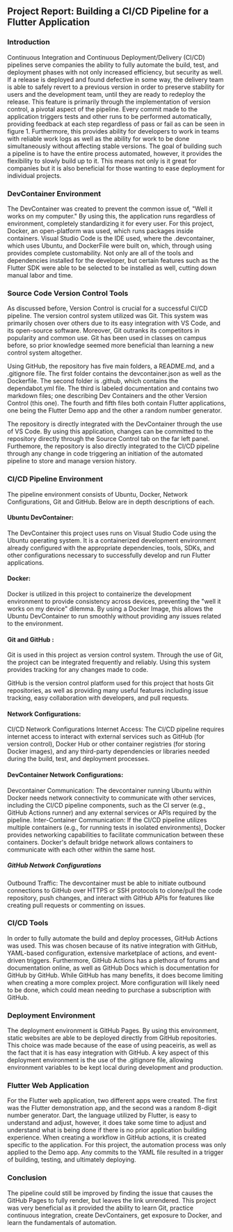 ## **Project Report**:  Building a CI/CD Pipeline for a Flutter Application

### Introduction

Continuous Integration and Continuous Deployment/Delivery (CI/CD) pipelines serve companies the ability to fully automate the build, test, and deployment phases with not only increased efficiency, but security as well. If a release is deployed and found defective in some way, the delivery team is able to safely revert to a previous version in order to preserve stability for users and the development team, until they are ready to redeploy the release. This feature is primarily through the implementation of version control, a pivotal aspect of the pipeline. Every commit made to the application triggers tests and other runs to be performed automatically, providing feedback at each step regardless of pass or fail as can be seen in figure 1. Furthermore, this provides ability for developers to work in teams with reliable work logs as well as the ability for work to be done simultaneously without affecting stable versions. The goal of building such a pipeline is to have the entire process automated, however, it provides the flexibility to slowly build up to it. This means not only is it great for companies but it is also beneficial for those wanting to ease deployment for individual projects.  

### DevContainer Environment

The DevContainer was created to prevent the common issue of, "Well it works on my computer." By using this, the application runs regardless of environment, completely standardizing it for every user. For this project, Docker, an open-platform was used, which runs packages inside containers. Visual Studio Code is the IDE used, where the .devcontainer, which uses Ubuntu, and DockerFile were built on, which, through using provides complete customability. Not only are all of the tools and dependencies installed for the developer, but certain features such as the Flutter SDK were able to be selected to be installed as well, cutting down manual labor and time. 

### Source Code Version Control Tools

As discussed before, Version Control is crucial for a successful CI/CD pipeline. The version control system utilized was Git. This system was primarily chosen over others due to its easy integration with VS Code, and its open-source software. Moreover, Git outranks its competitors in popularity and common use. Git has been used in classes on campus before, so prior knowledge seemed more beneficial than learning a new control system altogether. 

Using GitHub, the repository has five main folders, a README.md, and a .gitignore file. The first folder contains the devcontainer.json as well as the Dockerfile. The second folder is .github, which contains the dependabot.yml file. The third is labeled documentation and contains two markdown files; one describing Dev Containers and the other Version Control (this one). The fourth and fifth files both contain Flutter applications, one being the Flutter Demo app and the other a random number generator.

The repository is directly integrated with the DevContainer through the use of VS Code. By using this application, changes can be committed to the repository directly through the Source Control tab on the far left panel. Furthemore, the repository is also directly integrated to the CI/CD pipeline through any change in code triggering an initiation of the automated pipeline to store and manage version history.

### CI/CD Pipeline Environment

The pipeline environment consists of Ubuntu, Docker, Network Configurations, Git and GitHub. Below are in depth descriptions of each.

#### Ubuntu DevContainer:

The DevContainer this project uses runs on Visual Studio Code using the Ubuntu operating system. It is a containerized development environment already configured with the appropriate dependencies, tools, SDKs, and other configurations necessary to successfully develop and run Flutter applications.

#### Docker:

Docker is utilized in this project to containerize the development environment to provide consistency across devices, preventing the "well it works on my device" dilemma. By using a Docker Image, this allows the Ubuntu DevContainer to run smoothly without providing any issues related to the environment.

#### Git and GitHub :

Git is used in this project as version control system. Through the use of Git, the project can be integrated frequently and reliably. Using this system provides tracking for any changes made to code.

GitHub is the version control platform used for this project that hosts Git repositories, as well as providing many useful features including issue tracking, easy collaboration with developers, and pull requests.

#### Network Configurations:

CI/CD Network Configurations
Internet Access: The CI/CD pipeline requires internet access to interact with external services such as GitHub (for version control), Docker Hub or other container registries (for storing Docker images), and any third-party dependencies or libraries needed during the build, test, and deployment processes.

#### DevContainer Network Configurations:

Devcontainer Communication: The devcontainer running Ubuntu within Docker needs network connectivity to communicate with other services, including the CI/CD pipeline components, such as the CI server (e.g., GitHub Actions runner) and any external services or APIs required by the pipeline. Inter-Container Communication: If the CI/CD pipeline utilizes multiple containers (e.g., for running tests in isolated environments), Docker provides networking capabilities to facilitate communication between these containers. Docker's default bridge network allows containers to communicate with each other within the same host.

##### GitHub Network Configurations
Outbound Traffic: The devcontainer must be able to initiate outbound connections to GitHub over HTTPS or SSH protocols to clone/pull the code repository, push changes, and interact with GitHub APIs for features like creating pull requests or commenting on issues.

### CI/CD Tools

In order to fully automate the build and deploy processes, GitHub Actions was used. This was chosen because of its native integration with GitHub, YAML-based configuration, extensive marketplace of actions, and event-driven triggers. Furthermore, GitHub Actions has a plethora of forums and documentation online, as well as GitHub Docs which is documentation for GitHub by GitHub. While GitHub has many benefits, it does become limiting when creating a more complex project. More configuration will likely need to be done, which could mean needing to purchase a subscription with GitHub.

### Deployment Environment

The deployment environment is GitHub Pages. By using this environment, static websites are able to be deployed directly from GitHub repositories. This choice was made because of the ease of using peaceiris, as well as the fact that it is has easy integration with GitHub. A key aspect of this deployment environment is the use of the .gitignore file, allowing environment variables to be kept local during development and production.

### Flutter Web Application

For the Flutter web application, two different apps were created. The first was the Flutter demonstration app, and the second was a random 8-digit number generator. Dart, the language utilized by Flutter, is easy to understand and adjust, however, it does take some time to adjust and understand what is being done if there is no prior application building experience. When creating a workflow in GitHub actions, it is created specific to the application. For this project, the automation process was only applied to the Demo app. Any commits to the YAML file resulted in a trigger of building, testing, and ultimately deploying.

### Conclusion

The pipeline could still be improved by finding the issue that causes the GitHub Pages to fully render, but leaves the link unrendered. This project was very beneficial as it provided the ability to learn Git, practice continuous integration, create DevContainers, get exposure to Docker, and learn the fundamentals of automation. 
